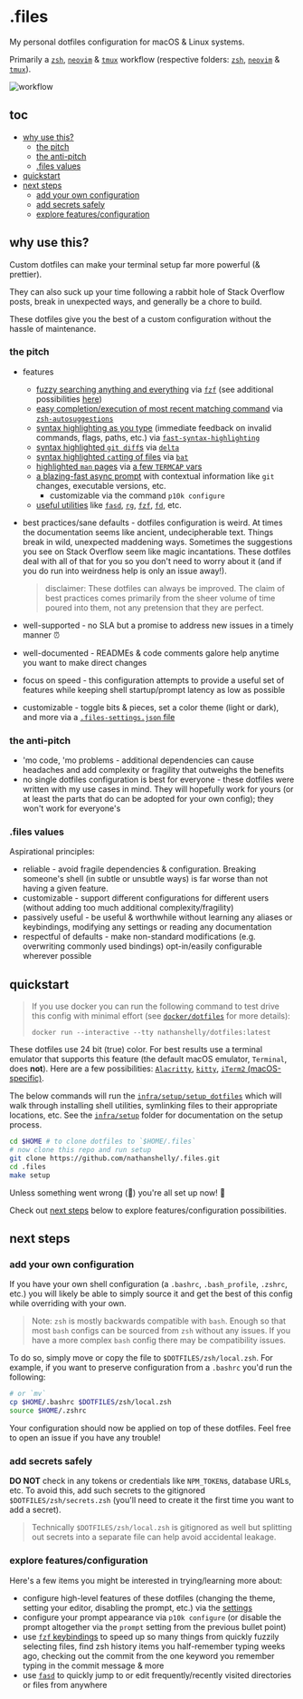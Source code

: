 # .files

My personal dotfiles configuration for macOS & Linux systems.

Primarily a [`zsh`](https://www.zsh.org), [`neovim`](https://github.com/neovim/neovim) & [`tmux`](https://github.com/tmux/tmux) workflow (respective folders: [`zsh`](./zsh), [`neovim`](./neovim) & [`tmux`](./tmux)).

![workflow](https://user-images.githubusercontent.com/9750687/77220178-cf451200-6afa-11ea-8993-18cf8ff1e32a.png 'workflow')

## toc

- [why use this?](#why-use-this%3F)
  - [the pitch](#the-pitch)
  - [the anti-pitch](#the-anti-pitch)
  - [.files values](#.files-values)
- [quickstart](#quickstart)
- [next steps](#next-steps)
  - [add your own configuration](#add-your-own-configuration)
  - [add secrets safely](#add-secrets-safely)
  - [explore features/configuration](#explore-featuresconfiguration)

## why use this?

Custom dotfiles can make your terminal setup far more powerful (& prettier).

They can also suck up your time following a rabbit hole of Stack Overflow posts, break in unexpected ways, and generally be a chore to build.

These dotfiles give you the best of a custom configuration without the hassle of maintenance.

### the pitch

- features
  - [fuzzy searching anything and everything](https://user-images.githubusercontent.com/9750687/77736063-e9826280-6fc8-11ea-9cde-c1d785a15ac5.gif) via [`fzf`](https://github.com/junegunn/fzf) (see additional possibilities [here](./utilities/fzf/README.md))
  - [easy completion/execution of most recent matching command](https://user-images.githubusercontent.com/9750687/77734491-0701fd00-6fc6-11ea-88a8-7050762d1302.gif) via [`zsh-autosuggestions`](https://github.com/zsh-users/zsh-autosuggestions/)
  - [syntax highlighting as you type](https://user-images.githubusercontent.com/9750687/77735358-a83d8300-6fc7-11ea-9be4-faab8443fb60.gif) (immediate feedback on invalid commands, flags, paths, etc.) via [`fast-syntax-highlighting`](https://github.com/zdharma/fast-syntax-highlighting)
  - [syntax highlighted `git diff`s](https://user-images.githubusercontent.com/9750687/77733162-a5409380-6fc3-11ea-9f7a-59db41d058df.png) via [`delta`](https://github.com/dandavison/delta)
  - [syntax highlighted `cat`ting of files](https://user-images.githubusercontent.com/9750687/77732987-4da22800-6fc3-11ea-9cc2-79f0643e9645.png) via [`bat`](https://github.com/sharkdp/bat)
  - [highlighted `man` pages](https://user-images.githubusercontent.com/9750687/77732882-116ec780-6fc3-11ea-83e9-0e1743963536.png) via [a few `TERMCAP` vars](https://github.com/nathanshelly/.files/blob/88c87bb5eb9946ede43b2de66a60f8672722b5f3/zsh/zshenv.symlink#L35-L43)
  - [a blazing-fast async prompt](https://github.com/romkatv/powerlevel10k/) with contextual information like `git` changes, executable versions, etc.
    - customizable via the command `p10k configure`
  - [useful utilities](./utilities/README.md) like [`fasd`](./utilities/fasd/README.md), [`rg`](./utilities/ripgrep/README.md), [`fzf`](./utilities/fzf/README.md), [`fd`](./utilities/fd/README.md), etc.
- best practices/sane defaults - dotfiles configuration is weird. At times the documentation seems like ancient, undecipherable text. Things break in wild, unexpected maddening ways. Sometimes the suggestions you see on Stack Overflow seem like magic incantations. These dotfiles deal with all of that for you so you don't need to worry about it (and if you do run into weirdness help is only an issue away!).

  > disclaimer: These dotfiles can always be improved. The claim of best practices comes primarily from the sheer volume of time poured into them, not any pretension that they are perfect.

- well-supported - no SLA but a promise to address new issues in a timely manner ⏰
- well-documented - READMEs & code comments galore help anytime you want to make direct changes
- focus on speed - this configuration attempts to provide a useful set of features while keeping shell startup/prompt latency as low as possible
- customizable - toggle bits & pieces, set a color theme (light or dark), and more via a [`.files-settings.json` file](./infra/docs/settings.md)

### the anti-pitch

- 'mo code, 'mo problems - additional dependencies can cause headaches and add complexity or fragility that outweighs the benefits
- no single dotfiles configuration is best for everyone - these dotfiles were written with my use cases in mind. They will hopefully work for yours (or at least the parts that do can be adopted for your own config); they won't work for everyone's

### .files values

Aspirational principles:

- reliable - avoid fragile dependencies & configuration. Breaking someone's shell (in subtle or unsubtle ways) is far worse than not having a given feature.
- customizable - support different configurations for different users (without adding too much additional complexity/fragility)
- passively useful - be useful & worthwhile without learning any aliases or keybindings, modifying any settings or reading any documentation
- respectful of defaults - make non-standard modifications (e.g. overwriting commonly used bindings) opt-in/easily configurable wherever possible

## quickstart

> If you use docker you can run the following command to test drive this config with minimal effort (see [`docker/dotfiles`](./docker/dotfiles) for more details):
>
> `docker run --interactive --tty nathanshelly/dotfiles:latest`

These dotfiles use 24 bit (true) color. For best results use a terminal emulator that supports this feature (the default macOS emulator, `Terminal`, does **not**). Here are a few possibilities: [`Alacritty`](https://github.com/alacritty/alacritty), [`kitty`](https://sw.kovidgoyal.net/kitty/), [`iTerm2` (macOS-specific)](https://iterm2.com/).

The below commands will run the [`infra/setup/setup_dotfiles`](./infra/setup/setup_dotfiles) which will walk through installing shell utilities, symlinking files to their appropriate locations, etc. See the [`infra/setup`](./infra/setup/) folder for documentation on the setup process.

```bash
cd $HOME # to clone dotfiles to `$HOME/.files`
# now clone this repo and run setup
git clone https://github.com/nathanshelly/.files.git
cd .files
make setup
```

Unless something went wrong (🤞) you're all set up now! 🎉

Check out [next steps](#next-steps) below to explore features/configuration possibilities.

## next steps

### add your own configuration

If you have your own shell configuration (a `.bashrc`, `.bash_profile`, `.zshrc`, etc.) you will likely be able to simply source it and get the best of this config while overriding with your own.

> Note: `zsh` is mostly backwards compatible with `bash`. Enough so that most `bash` configs can be sourced from `zsh` without any issues. If you have a more complex `bash` config there may be compatibility issues.

To do so, simply move or copy the file to `$DOTFILES/zsh/local.zsh`. For example, if you want to preserve configuration from a `.bashrc` you'd run the following:

```bash
# or `mv`
cp $HOME/.bashrc $DOTFILES/zsh/local.zsh
source $HOME/.zshrc
```

Your configuration should now be applied on top of these dotfiles. Feel free to open an issue if you have any trouble!

### add secrets safely

**DO NOT** check in any tokens or credentials like `NPM_TOKEN`s, database URLs, etc. To avoid this, add such secrets to the gitignored `$DOTFILES/zsh/secrets.zsh` (you'll need to create it the first time you want to add a secret).

> Technically `$DOTFILES/zsh/local.zsh` is gitignored as well but splitting out secrets into a separate file can help avoid accidental leakage.

### explore features/configuration

Here's a few items you might be interested in trying/learning more about:

- configure high-level features of these dotfiles (changing the theme, setting your editor, disabling the prompt, etc.) via the [settings](./infra/docs/settings.md)
- configure your prompt appearance via `p10k configure` (or disable the prompt altogether via the `prompt` setting from the previous bullet point)
- use [`fzf` keybindings](./utilities/fzf/README.md#keybindings) to speed up so many things from quickly fuzzily selecting files, find zsh history items you half-remember typing weeks ago, checking out the commit from the one keyword you remember typing in the commit message & more
- use [`fasd`](./utilities/fasd/README.md) to quickly jump to or edit frequently/recently visited directories or files from anywhere
